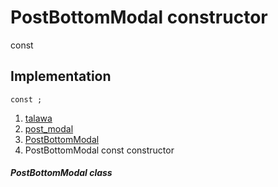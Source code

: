 
<div>

# PostBottomModal constructor

</div>


const 



## Implementation

``` language-dart
const ;
```







1.  [talawa](../../index.md)
2.  [post_modal](../../widgets_post_modal/)
3.  [PostBottomModal](../../widgets_post_modal/PostBottomModal-class.md)
4.  PostBottomModal const constructor

##### PostBottomModal class







